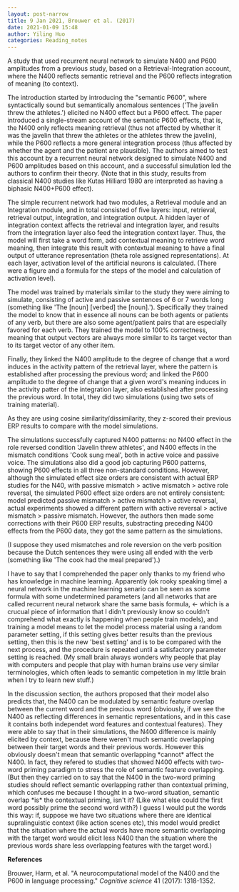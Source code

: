 ```yaml
---
layout: post-narrow
title: 9 Jan 2021, Brouwer et al. (2017)
date: 2021-01-09 15:48
author: Yiling Huo
categories: Reading_notes
---
```

<!-- wp:paragraph -->
<p>A study that used recurrent neural network to simulate N400 and P600 amplitudes from a previous study, based on a Retrieval-Integration account, where the N400 reflects semantic retrieval and the P600 reflects integration of meaning (to context).</p>
<!-- /wp:paragraph -->

<!-- wp:paragraph -->
<p>The introduction started by introducing the "semantic P600", where syntactically sound but semantically anomalous sentences ('The javelin threw the athletes.') elicited no N400 effect but a P600 effect. The paper introduced a single-stream account of the semantic P600 effects, that is, the N400 only reflects meaning retrieval (thus not affected by whether it was the javelin that threw the athletes or the athletes threw the javelin), while the P600 reflects a more general integration process (thus affected by whether the agent and the patient are plausible). The authors aimed to test this account by a recurrent neural network designed to simulate N400 and P600 amplitudes based on this account, and a successful simulation led the authors to confirm their theory. (Note that in this study, results from classical N400 studies like Kutas Hilliard 1980 are interpreted as having a biphasic N400+P600 effect).</p>
<!-- /wp:paragraph -->

<!-- wp:paragraph -->
<p>The simple recurrent network had two modules, a Retrieval module and an Integration module, and in total consisted of five layers: input, retrieval, retrieval output, integration, and integration output. A hidden layer of integration context affects the retrieval and integration layer, and results from the integration layer also feed the integration context layer. Thus, the model will first take a word form, add contextual meaning to retrieve word meaning, then integrate this result with contextual meaning to have a final output of utterance representation (theta role assigned representations). At each layer, activation level of the artificial neurons is calculated. (There were a figure and a formula for the steps of the model and calculation of activation level).</p>
<!-- /wp:paragraph -->

<!-- wp:paragraph -->
<p>The model was trained by materials similar to the study they were aiming to simulate, consisting of active and passive sentences of 6 or 7 words long (something like 'The [noun] [verbed] the [noun].'). Specifically they trained the model to know that in essence all nouns can be both agents or patients of any verb, but there are also some agent/patient pairs that are especially favored for each verb. They trained the model to 100% correctness, meaning that output vectors are always more similar to its target vector than to its target vector of any other item.</p>
<!-- /wp:paragraph -->

<!-- wp:paragraph -->
<p>Finally, they linked the N400 amplitude to the degree of change that a word induces in the activity pattern of the retrieval layer, where the pattern is established after processing the previous word; and linked the P600 amplitude to the degree of change that a given word's meaning induces in the activity patter of the integration layer, also established after processing the previous word. In total, they did two simulations (using two sets of training material).</p>
<!-- /wp:paragraph -->

<!-- wp:paragraph -->
<p>As they are using cosine similarity/dissimilarity, they z-scored their previous ERP results to compare with the model simulations.</p>
<!-- /wp:paragraph -->

<!-- wp:paragraph -->
<p>The simulations successfully captured N400 patterns: no N400 effect in the role reversed condition 'Javelin threw athletes', and N400 effects in the mismatch conditions 'Cook sung meal', both in active voice and passive voice. The simulations also did a good job capturing P600 patterns, showing P600 effects in all three non-standard conditions. However, although the simulated effect size orders are consistent with actual ERP studies for the N40, with passive mismatch &gt; active mismatch &gt; active role reversal, the simulated P600 effect size orders are not entirely consistent: model predicted passive mismatch &gt; active mismatch &gt; active reversal, actual experiments showed a different pattern with active reversal &gt; active mismatch &gt; passive mismatch. However, the authors then made some corrections with their P600 ERP results, substracting preceding N400 effects from the P600 data, they got the same pattern as the simulations.</p>
<!-- /wp:paragraph -->

<!-- wp:paragraph -->
<p>(I suppose they used mismatches and role reversion on the verb position because the Dutch sentences they were using all ended with the verb (something like 'The cook had the meal prepared').)</p>
<!-- /wp:paragraph -->

<!-- wp:paragraph -->
<p>I have to say that I comprehended the paper only thanks to my friend who has knowledge in machine learning. Apparently (ok rooky speaking time) a neural network in the machine learning senario can be seen as some formula with some undetermined parameters (and all networks that are called recurrent neural network share the same basis formula, ← which is a crucual piece of information that I didn't previously know so couldn't comprehend what exactly is happening when people train models), and training a model means to let the model process material using a random parameter setting, if this setting gives better results than the previous setting, then this is the new 'best setting' and is to be compared with the next process, and the procedure is repeated until a satisfactory parameter setting is reached. (My small brain always wonders why people that play with computers and people that play with human brains use very similar terminologies, which often leads to semantic competetion in my little brain when I try to learn new stuff.)</p>
<!-- /wp:paragraph -->

<!-- wp:paragraph -->
<p>In the discussion section, the authors proposed that their model also predicts that, the N400 can be modulated by semantic feature overlap between the current word and the precious word (obviously, if we see the N400 as reflecting differences in semantic representations, and in this case it contains both independet word features and contextual features). They were able to say that in their simulations, the N400 difference is mainly elicited by context, because there weren't much semantic overlapping between their target words and their previous words. However this obviously doesn't mean that semantic overlapping *cannot* affect the N400. In fact, they refered to studies that showed N400 effects with two-word priming paradigm to stress the role of semantic feature overlapping. (But then they carried on to say that the N400 in the two-word priming studies should reflect semantic overlapping rather than contextual priming, which confuses me because I thought in a two-word situation, semantic overlap *is* the contextual priming, isn't it? (Like what else could the first word possibly prime the second word with?) I guess I would put the words this way: if, suppose we have two situations where there are identical supralinguistic context (like action scenes etc), this model would predict that the situation where the actual words have more semantic overlapping with the target word would elicit less N400 than the situation where the previous words share less overlapping features with the target word.)</p>
<!-- /wp:paragraph -->

<!-- wp:paragraph -->
<p><strong>References</strong></p>
<!-- /wp:paragraph -->

<!-- wp:paragraph -->
<p>Brouwer, Harm, et al. "A neurocomputational model of the N400 and the P600 in language processing." <em>Cognitive science</em> 41 (2017): 1318-1352.</p>
<!-- /wp:paragraph -->
